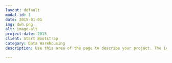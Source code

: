 ```yaml
---
layout: default
modal-id: 1
date: 2015-01-01
img: dwh.png
alt: image-alt
project-date: 2015
client: Start Bootstrap
category: Data Warehousing
description: Use this area of the page to describe your project. The icon above is part of a free icon set by <a href="https://sellfy.com/p/8Q9P/jV3VZ/">Flat Icons</a>. On their website, you can download their free set with 16 icons, or you can purchase the entire set with 146 icons for only $12!

---
```


